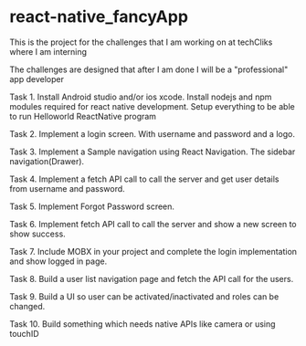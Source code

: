 # react-native_fancyApp
This is the project for the challenges that I am working on at techCliks where I am interning

The challenges are designed that after I am done I will be a "professional" app developer


Task 1.
Install Android studio and/or ios xcode.
Install nodejs and npm modules required for react native development.
Setup everything to be able to run Helloworld ReactNative program


Task 2.
Implement a login screen. With username and password and a logo.

Task 3.
Implement a Sample navigation using React Navigation. The sidebar navigation(Drawer).

Task 4.
Implement a fetch API call to call the server and get user details from username and password.

Task 5.
Implement Forgot Password screen.

Task 6.
Implement fetch API call to call the server and show a new screen to show success.

Task 7.
Include MOBX in your project and complete the login implementation and show logged in page.

Task 8.
Build a user list navigation page and fetch the API call for the users.

Task 9.
Build a UI so user can be activated/inactivated and roles can be changed.

Task 10.
Build something which needs native APIs like camera or using touchID
